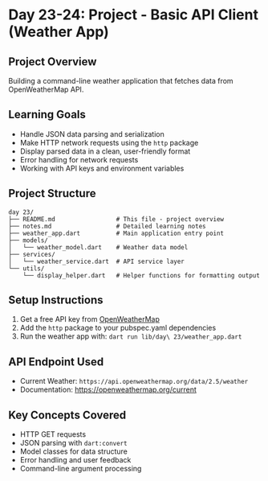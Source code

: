 # Day 23-24: Project - Basic API Client (Weather App)

## Project Overview
Building a command-line weather application that fetches data from OpenWeatherMap API.

## Learning Goals
- Handle JSON data parsing and serialization
- Make HTTP network requests using the `http` package
- Display parsed data in a clean, user-friendly format
- Error handling for network requests
- Working with API keys and environment variables

## Project Structure
```
day 23/
├── README.md                 # This file - project overview
├── notes.md                  # Detailed learning notes
├── weather_app.dart          # Main application entry point
├── models/
│   └── weather_model.dart    # Weather data model
├── services/
│   └── weather_service.dart  # API service layer
└── utils/
    └── display_helper.dart   # Helper functions for formatting output
```

## Setup Instructions
1. Get a free API key from [OpenWeatherMap](https://openweathermap.org/api)
2. Add the `http` package to your pubspec.yaml dependencies
3. Run the weather app with: `dart run lib/day\ 23/weather_app.dart`

## API Endpoint Used
- Current Weather: `https://api.openweathermap.org/data/2.5/weather`
- Documentation: https://openweathermap.org/current

## Key Concepts Covered
- HTTP GET requests
- JSON parsing with `dart:convert`
- Model classes for data structure
- Error handling and user feedback
- Command-line argument processing